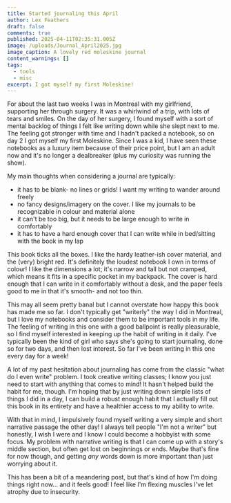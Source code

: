 ```yaml
---
title: Started journaling this April
author: Lex Feathers
draft: false
comments: true
published: 2025-04-11T02:35:31.005Z
image: /uploads/Journal_April2025.jpg
image_caption: A lovely red moleskine journal
content_warnings: []
tags:
  - tools
  - misc
excerpt: I got myself my first Moleskine!
---
```

For about the last two weeks I was in Montreal with my girlfriend, supporting her through surgery. It was a whirlwind of a trip, with lots of tears and smiles. On the day of her surgery, I found myself with a sort of mental backlog of things I felt like writing down while she slept next to me. The feeling got stronger with time and I hadn't packed a notebook, so on day 2 I got myself my first Moleskine. Since I was a kid, I have seen these notebooks as a luxury item because of their price point, but I am an adult now and it's no longer a dealbreaker (plus my curiosity was running the show).

My main thoughts when considering a journal are typically:

- it has to be blank- no lines or grids! I want my writing to wander around freely
- no fancy designs/imagery on the cover. I like my journals to be recognizable in colour and material alone
- it can't be too big, but it needs to be large enough to write in comfortably
- it has to have a hard enough cover that I can write while in bed/sitting with the book in my lap

This book ticks all the boxes. I like the hardy leather-ish cover material, and the (very) bright red. It's definitely the loudest notebook I own in terms of colour! I like the dimensions a lot; it's narrow and tall but not cramped, which means it fits in a specific pocket in my backpack. The cover is hard enough that I can write in it comfortably without a desk, and the paper feels good to me in that it's smooth- and not too thin. 

This may all seem pretty banal but I cannot overstate how happy this book has made me so far. I don't typically get "writerly" the way I did in Montreal, but I love my notebooks and consider them to be important tools in my life. The feeling of writing in this one with a good ballpoint is really pleasurable, so I find myself interested in keeping up the habit of writing in it daily. I've typically been the kind of girl who says she's going to start journaling, done so for two days, and then lost interest. So far I've been writing in this one every day for a week!

A lot of my past hesitation about journaling has come from the classic "what do I even write" problem. I took creative writing classes; I know you just need to start with anything that comes to mind! It hasn't helped build the habit for me, though. I'm hoping that by just writing down simple lists of things I did in a day, I can build a robust enough habit that I actually fill out this book in its entirety and have a healthier access to my ability to write. 

With that in mind, I impulsively found myself writing a very simple and short narrative passage the other day! I always tell people "I'm not a writer" but honestly, I wish I were and I know I could become a hobbyist with some focus. My problem with narrative writing is that I can come up with a story's middle section, but often get lost on beginnings or ends. Maybe that's fine for now though, and getting _any_ words down is more important than just worrying about it. 

This has been a bit of a meandering post, but that's kind of how I'm doing things right now... and it feels good! I feel like I'm flexing muscles I've let atrophy due to insecurity. 
